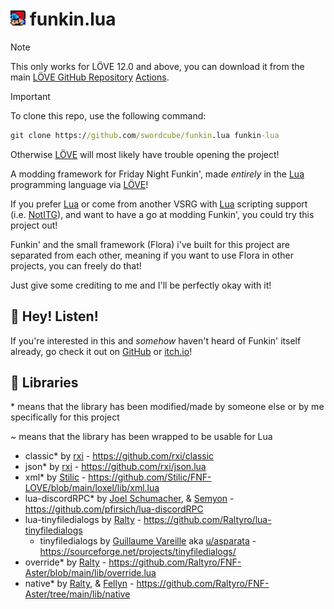 # <img src="./art/icons/icon16.png" alt="Friday Night Funkin'" width="24" /> funkin.lua

> [!NOTE]  
> This only works for LÖVE 12.0 and above, you can download it from the main [LÖVE GitHub Repository](https://github.com/love2d/love) [Actions](https://github.com/love2d/love/actions).

> [!IMPORTANT]  
> To clone this repo, use the following command:
> ```bat
> git clone https://github.com/swordcube/funkin.lua funkin-lua
> ```
> Otherwise [LÖVE](https://github.com/love2d/love) will most likely have trouble opening the project!

A modding framework for Friday Night Funkin', made *entirely* in the [Lua](https://www.lua.org/) programming language via [LÖVE](github.com/love2d/love)!

If you prefer [Lua](https://www.lua.org/) or come from another VSRG with [Lua](https://www.lua.org/) scripting support (i.e. [NotITG](https://www.noti.tg/)), and want to have a go at modding Funkin', you could try this project out!

Funkin' and the small framework (Flora) i've built for this project are separated from each other, meaning if you want to use Flora in other projects, you can freely do that!

Just give some crediting to me and I'll be perfectly okay with it!

## 👋 Hey! Listen!
If you're interested in this and *somehow* haven't heard of Funkin' itself already, go check it out on [GitHub](https://github.com/FunkinCrew/Funkin) or [itch.io](https://ninja-muffin24.itch.io/funkin)!

## 📗 Libraries
\* means that the library has been modified/made by someone else or by me specifically for this project

\~ means that the library has been wrapped to be usable for Lua

- classic\* by [rxi](https://github.com/rxi) - https://github.com/rxi/classic
- json\* by [rxi](https://github.com/rxi) - https://github.com/rxi/json.lua
- xml\* by [Stilic](https://github.com/rxi) - https://github.com/Stilic/FNF-LOVE/blob/main/loxel/lib/xml.lua
- lua-discordRPC\* by [Joel Schumacher](https://github.com/pfirsich), & [Semyon](https://github.com/semyon422)  - https://github.com/pfirsich/lua-discordRPC
- lua-tinyfiledialogs by [Ralty](https://github.com/Raltyro) - https://github.com/Raltyro/lua-tinyfiledialogs
	- tinyfiledialogs by [Guillaume Vareille](https://sourceforge.net/u/vareille/profile/) aka [u/asparata](https://www.reddit.com/user/asparata/) - https://sourceforge.net/projects/tinyfiledialogs/
- override\* by [Ralty](https://github.com/Raltyro) - https://github.com/Raltyro/FNF-Aster/blob/main/lib/override.lua
- native* by [Ralty](https://github.com/Raltyro), & [Fellyn](https://github.com/fellynYukira) - https://github.com/Raltyro/FNF-Aster/tree/main/lib/native